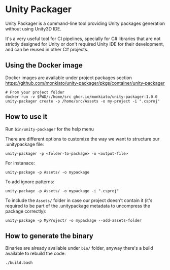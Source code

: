 # Unity Packager

Unity Packager is a command-line tool providing Unity packages generation without using Unity3D IDE.

It's a very useful tool for CI pipelines, specially for C# libraries that are not strictly designed for Unity or don't required Unity IDE for their development, and can be reused in other C# projects.

## Using the Docker image

Docker images are available under project packages section https://github.com/monkiato/unity-packager/pkgs/container/unity-packager

```
# From your project folder
docker run -v $PWD/:/home/src ghcr.io/monkiato/unity-packager:1.0.0 unity-packager create -p /home/src/Assets -o my-project -i ".csproj"
```

## How to use it

Run `bin/unity-packager` for the help menu

There are different options to customize the way we want to structure our .unitypackage file:

`unity-packager -p <folder-to-package> -o <output-file>`

For instanace:

`unity-package -p Assets/ -o mypackage`

To add ignore patterns:

`unity-package -p Assets/ -o mypackage -i ".csproj"`

To include the `Assets/` folder in case our project doesn't contain it (it's required to be part of the .unitypackage metadata to uncompress the package correctly):

`unity-package -p MyProject/ -o mypackage --add-assets-folder`

## How to generate the binary

Binaries are already available under `bin/` folder, anyway there's a build available to rebuild the code:


`./build.bash`

